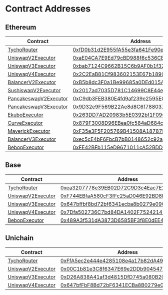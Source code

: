 # Contract Addresses

## Ethereum

<table data-full-width="false"><thead><tr><th>Contract</th><th width="484">Address</th></tr></thead><tbody><tr><td><a href="https://github.com/propeller-heads/tycho-execution/blob/d6ee85e8da4434451c41b1de3c176d9ad686564c/foundry/src/TychoRouter.sol">TychoRouter</a></td><td><a href="https://etherscan.io/address/0xfD0b31d2E955fA55e3fa641Fe90e08b677188d35">0xfD0b31d2E955fA55e3fa641Fe90e08b677188d35</a></td></tr><tr><td><a href="https://github.com/propeller-heads/tycho-execution/blob/d6ee85e8da4434451c41b1de3c176d9ad686564c/foundry/src/executors/UniswapV2Executor.sol">UniswapV2Executor</a></td><td><a href="https://etherscan.io/address/0xaE04CA7E9Ed79cBD988f6c536CE11C621166f41B">0xaE04CA7E9Ed79cBD988f6c536CE11C621166f41B</a></td></tr><tr><td><a href="https://github.com/propeller-heads/tycho-execution/blob/d6ee85e8da4434451c41b1de3c176d9ad686564c/foundry/src/executors/UniswapV3Executor.sol">UniswapV3Executor</a></td><td><a href="https://etherscan.io/address/0xbab7124C9662B15C6b9AF0b1f329907dD55a24FC">0xbab7124C9662B15C6b9AF0b1f329907dD55a24FC</a></td></tr><tr><td><a href="https://github.com/propeller-heads/tycho-execution/blob/d6ee85e8da4434451c41b1de3c176d9ad686564c/foundry/src/executors/UniswapV4Executor.sol">UniswapV4Executor</a></td><td><a href="https://etherscan.io/address/0x2c2eab81cf983602153e67b1890164bc4cabc6ed">0x2C2EaB81Cf983602153E67b1890164BC4CABC6ed</a></td></tr><tr><td><a href="https://github.com/propeller-heads/tycho-execution/blob/d6ee85e8da4434451c41b1de3c176d9ad686564c/foundry/src/executors/BalancerV2Executor.sol">BalancerV2Executor</a></td><td><a href="https://etherscan.io/address/0xB5b8dc3F0a1Be99685a0DEd015Af93bFBB55C411">0xB5b8dc3F0a1Be99685a0DEd015Af93bFBB55C411</a></td></tr><tr><td><a href="https://github.com/propeller-heads/tycho-execution/blob/d6ee85e8da4434451c41b1de3c176d9ad686564c/foundry/src/executors/UniswapV2Executor.sol">SushiswapV2Executor</a></td><td><a href="https://etherscan.io/address/0x2017ad7035D781C14699C8E44ed62d3083723A18">0x2017ad7035D781C14699C8E44ed62d3083723A18</a></td></tr><tr><td><a href="https://github.com/propeller-heads/tycho-execution/blob/d6ee85e8da4434451c41b1de3c176d9ad686564c/foundry/src/executors/UniswapV2Executor.sol">PancakeswapV2Executor</a></td><td><a href="https://etherscan.io/address/0xC9db3FEB380E4fd9af239e2595ECdEcE3b5c34A4">0xC9db3FEB380E4fd9af239e2595ECdEcE3b5c34A4</a></td></tr><tr><td><a href="https://github.com/propeller-heads/tycho-execution/blob/d6ee85e8da4434451c41b1de3c176d9ad686564c/foundry/src/executors/UniswapV3Executor.sol">PancakeswapV3Executor</a></td><td><a href="https://etherscan.io/address/0x9D32e9F569B22Ae8d8C6f788037C1CD53632A059">0x9D32e9F569B22Ae8d8C6f788037C1CD53632A059</a></td></tr><tr><td><a href="https://github.com/die-herdplatte/tycho-execution/blob/3fe9906e5babb4a31af45c1d48fda3a096802fe8/foundry/src/executors/EkuboExecutor.sol">EkuboExecutor</a></td><td><a href="https://etherscan.io/address/0x263DD7AD20983b5E0392bf1F09C4493500EDb333">0x263DD7AD20983b5E0392bf1F09C4493500EDb333</a></td></tr><tr><td><a href="https://github.com/propeller-heads/tycho-execution/blob/d6ee85e8da4434451c41b1de3c176d9ad686564c/foundry/src/executors/CurveExecutor.sol">CurveExecutor</a></td><td><a href="https://etherscan.io/address/0x879F3008D96EBea0fc584aD684c7Df31777F3165">0x879F3008D96EBea0fc584aD684c7Df31777F3165</a></td></tr><tr><td><a href="https://github.com/propeller-heads/tycho-execution/blob/d6ee85e8da4434451c41b1de3c176d9ad686564c/foundry/src/executors/MaverickV2Executor.sol">MaverickExecutor</a></td><td><a href="https://etherscan.io/address/0xF35e3F5F205769B41508A18787b62A21bC80200B">0xF35e3F5F205769B41508A18787b62A21bC80200B</a></td></tr><tr><td><a href="https://github.com/propeller-heads/tycho-execution/blob/266e30d1aa49f3ad04dddeb6a3bb047ed4db90e9/foundry/src/executors/BalancerV3Executor.sol">BalancerV3Executor</a></td><td><a href="https://etherscan.io/address/0xec5cE4bF6FbcB7bB0148652c92a4AEC8c1d474Ec">0xec5cE4bF6FbcB7bB0148652c92a4AEC8c1d474Ec</a></td></tr><tr><td><a href="https://github.com/propeller-heads/tycho-execution/blob/6d88d0a1444da2e3d951b11257c322c62c3dd6f5/foundry/src/executors/BebopExecutor.sol">BebopExecutor</a> </td><td><a href="https://etherscan.io/address/0xFE42BFb115eD9671011cA52BDD23A52A2e077a7c">0xFE42BFb115eD9671011cA52BDD23A52A2e077a7c</a></td></tr></tbody></table>

## Base

<table data-full-width="false"><thead><tr><th>Contract</th><th width="484">Address</th></tr></thead><tbody><tr><td><a href="https://github.com/propeller-heads/tycho-execution/blob/d6ee85e8da4434451c41b1de3c176d9ad686564c/foundry/src/TychoRouter.sol">TychoRouter</a></td><td><a href="https://basescan.org/address/0xea3207778e39EB02D72C9D3c4Eac7E224ac5d369">0xea3207778e39EB02D72C9D3c4Eac7E224ac5d369</a></td></tr><tr><td><a href="https://github.com/propeller-heads/tycho-execution/blob/d6ee85e8da4434451c41b1de3c176d9ad686564c/foundry/src/executors/UniswapV2Executor.sol">UniswapV2Executor</a></td><td><a href="https://basescan.org/address/0xF744EBfaA580cF3fFc25aD046E92BD8B770a0700">0xF744EBfaA580cF3fFc25aD046E92BD8B770a0700</a></td></tr><tr><td><a href="https://github.com/propeller-heads/tycho-execution/blob/d6ee85e8da4434451c41b1de3c176d9ad686564c/foundry/src/executors/UniswapV3Executor.sol">UniswapV3Executor</a></td><td><a href="https://basescan.org/address/0x647bffbf8bd72bf6341ecba8b0279e090313a40d">0x647bffbf8bd72bf6341ecba8b0279e090313a40d</a></td></tr><tr><td><a href="https://github.com/propeller-heads/tycho-execution/blob/d6ee85e8da4434451c41b1de3c176d9ad686564c/foundry/src/executors/UniswapV4Executor.sol">UniswapV4Executor</a></td><td><a href="https://basescan.org/address/0x7Dfa502736C7bd84DA1402F7524214215BC9534d">0x7Dfa502736C7bd84DA1402F7524214215BC9534d</a></td></tr><tr><td><a href="https://github.com/propeller-heads/tycho-execution/blob/6d88d0a1444da2e3d951b11257c322c62c3dd6f5/foundry/src/executors/BebopExecutor.sol">BebopExecutor</a></td><td><a href="https://basescan.org/address/0x489A3f531dA3873D6585BF3f8E0dEE48CAC6F7BC#code">0x489A3f531dA3873D6585BF3f8E0dEE48CAC6F7BC</a></td></tr></tbody></table>

## Unichain

<table data-full-width="false"><thead><tr><th width="287.796875">Contract</th><th>Address</th></tr></thead><tbody><tr><td><a href="https://github.com/propeller-heads/tycho-execution/blob/d6ee85e8da4434451c41b1de3c176d9ad686564c/foundry/src/TychoRouter.sol">TychoRouter</a></td><td><a href="https://uniscan.xyz/address/0xFfA5ec2e444e4285108e4a17b82dA495c178427B">0xFfA5ec2e444e4285108e4a17b82dA495c178427B</a></td></tr><tr><td><a href="https://github.com/propeller-heads/tycho-execution/blob/d6ee85e8da4434451c41b1de3c176d9ad686564c/foundry/src/executors/UniswapV2Executor.sol">UniswapV2Executor</a></td><td><a href="https://uniscan.xyz/address/0x00C1b81e3C8f6347E69e2DDb90454798A6Be975E">0x00C1b81e3C8f6347E69e2DDb90454798A6Be975E</a></td></tr><tr><td><a href="https://github.com/propeller-heads/tycho-execution/blob/d6ee85e8da4434451c41b1de3c176d9ad686564c/foundry/src/executors/UniswapV3Executor.sol">UniswapV3Executor</a></td><td><a href="https://uniscan.xyz/address/0xD26A838A41af3d4815DfD745a080B2062c4124d1">0xD26A838A41af3d4815DfD745a080B2062c4124d1</a></td></tr><tr><td><a href="https://github.com/propeller-heads/tycho-execution/blob/d6ee85e8da4434451c41b1de3c176d9ad686564c/foundry/src/executors/UniswapV4Executor.sol">UniswapV4Executor</a></td><td><a href="https://uniscan.xyz/address/0x647bffbf8bd72bf6341ecba8b0279e090313a40d">0x647bfFbF8Bd72bF6341ECBa8B0279e090313A40D</a></td></tr></tbody></table>
